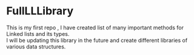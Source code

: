 # FullLLLibrary
This is my first repo , I have created list of many important methods for Linked lists and its types.
<br>
I will be updating this library in the future and create different libraries of various data structures.
